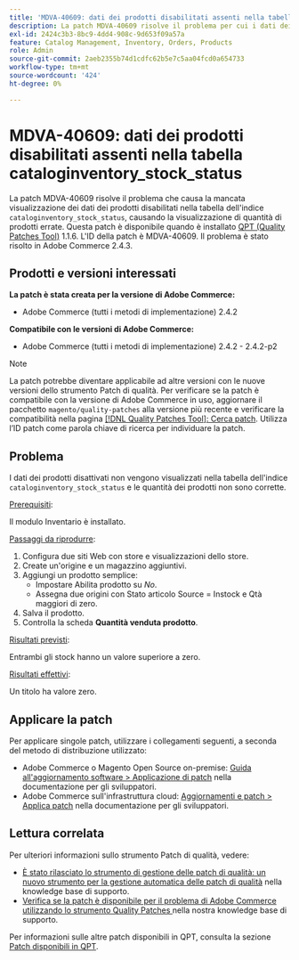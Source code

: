 ```yaml
---
title: 'MDVA-40609: dati dei prodotti disabilitati assenti nella tabella cataloginventory_stock_status'
description: La patch MDVA-40609 risolve il problema per cui i dati dei prodotti disabilitati non vengono visualizzati nella tabella di indice "cataloginventory_stock_status", causando la visualizzazione di quantità di prodotti errate. Questa patch è disponibile quando è installato [Quality Patches Tool (QPT)](/help/announcements/adobe-commerce-announcements/magento-quality-patches-released-new-tool-to-self-serve-quality-patches.md) 1.1.6. L'ID della patch è MDVA-40609. Il problema è stato risolto in Adobe Commerce 2.4.3.
exl-id: 2424c3b3-8bc9-4dd4-908c-9d653f09a57a
feature: Catalog Management, Inventory, Orders, Products
role: Admin
source-git-commit: 2aeb2355b74d1cdfc62b5e7c5aa04fcd0a654733
workflow-type: tm+mt
source-wordcount: '424'
ht-degree: 0%

---
```


# MDVA-40609: dati dei prodotti disabilitati assenti nella tabella cataloginventory_stock_status

La patch MDVA-40609 risolve il problema che causa la mancata visualizzazione dei dati dei prodotti disabilitati nella tabella dell&#39;indice `cataloginventory_stock_status`, causando la visualizzazione di quantità di prodotti errate. Questa patch è disponibile quando è installato [QPT (Quality Patches Tool)](/help/announcements/adobe-commerce-announcements/magento-quality-patches-released-new-tool-to-self-serve-quality-patches.md) 1.1.6. L&#39;ID della patch è MDVA-40609. Il problema è stato risolto in Adobe Commerce 2.4.3.

## Prodotti e versioni interessati

**La patch è stata creata per la versione di Adobe Commerce:**

* Adobe Commerce (tutti i metodi di implementazione) 2.4.2

**Compatibile con le versioni di Adobe Commerce:**

* Adobe Commerce (tutti i metodi di implementazione) 2.4.2 - 2.4.2-p2

>[!NOTE]
>
>La patch potrebbe diventare applicabile ad altre versioni con le nuove versioni dello strumento Patch di qualità. Per verificare se la patch è compatibile con la versione di Adobe Commerce in uso, aggiornare il pacchetto `magento/quality-patches` alla versione più recente e verificare la compatibilità nella pagina [[!DNL Quality Patches Tool]: Cerca patch](https://experienceleague.adobe.com/tools/commerce-quality-patches/index.html?lang=it). Utilizza l’ID patch come parola chiave di ricerca per individuare la patch.

## Problema

I dati dei prodotti disattivati non vengono visualizzati nella tabella dell&#39;indice `cataloginventory_stock_status` e le quantità dei prodotti non sono corrette.

<u>Prerequisiti</u>:

Il modulo Inventario è installato.

<u>Passaggi da riprodurre</u>:

1. Configura due siti Web con store e visualizzazioni dello store.
1. Create un&#39;origine e un magazzino aggiuntivi.
1. Aggiungi un prodotto semplice:
   * Impostare Abilita prodotto su *No*.
   * Assegna due origini con Stato articolo Source = Instock e Qtà maggiori di zero.
1. Salva il prodotto.
1. Controlla la scheda **Quantità venduta prodotto**.

<u>Risultati previsti</u>:

Entrambi gli stock hanno un valore superiore a zero.

<u>Risultati effettivi</u>:

Un titolo ha valore zero.

## Applicare la patch

Per applicare singole patch, utilizzare i collegamenti seguenti, a seconda del metodo di distribuzione utilizzato:

* Adobe Commerce o Magento Open Source on-premise: [Guida all&#39;aggiornamento software > Applicazione di patch](https://experienceleague.adobe.com/it/docs/commerce-operations/tools/quality-patches-tool/usage) nella documentazione per gli sviluppatori.
* Adobe Commerce sull&#39;infrastruttura cloud: [Aggiornamenti e patch > Applica patch](https://experienceleague.adobe.com/it/docs/commerce-cloud-service/user-guide/develop/upgrade/apply-patches) nella documentazione per gli sviluppatori.

## Lettura correlata

Per ulteriori informazioni sullo strumento Patch di qualità, vedere:

* [È stato rilasciato lo strumento di gestione delle patch di qualità: un nuovo strumento per la gestione automatica delle patch di qualità](/help/announcements/adobe-commerce-announcements/magento-quality-patches-released-new-tool-to-self-serve-quality-patches.md) nella knowledge base di supporto.
* [Verifica se la patch è disponibile per il problema di Adobe Commerce utilizzando lo strumento Quality Patches ](/help/support-tools/patches-available-in-qpt-tool/check-patch-for-magento-issue-with-magento-quality-patches.md) nella nostra knowledge base di supporto.

Per informazioni sulle altre patch disponibili in QPT, consulta la sezione [Patch disponibili in QPT](https://support.magento.com/hc/en-us/sections/360010506631-Patches-available-in-MQP-tool-).
